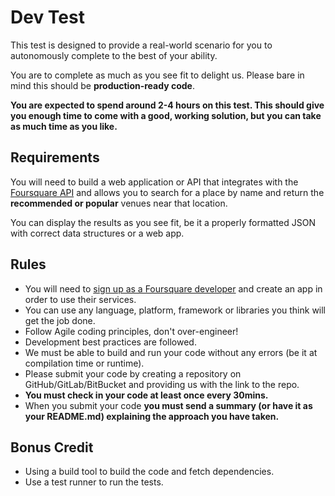 # Dev Test

This test is designed to provide a real-world scenario for you to autonomously complete to the best of your ability.

You are to complete as much as you see fit to delight us. 
Please bare in mind this should be **production-ready code**.

**You are expected to spend around 2-4 hours on this test. This should give you enough time to come with a good, working solution, but you can take as much time as you like.**

## Requirements

You will need to build a web application or API that integrates with the [Foursquare API](https://developer.foursquare.com/)
and allows you to search for a place by name and return the **recommended or popular** venues near that location.

You can display the results as you see fit, be it a properly formatted JSON with correct data structures or a web app.

## Rules

*   You will need to [sign up as a Foursquare developer](https://foursquare.com/developers/apps) and create an app in order to use their services.
*   You can use any language, platform, framework or libraries you think will get the job done.
*   Follow Agile coding principles, don't over-engineer!
*   Development best practices are followed.
*   We must be able to build and run your code without any errors (be it at compilation time or runtime).
*   Please submit your code by creating a repository on GitHub/GitLab/BitBucket and providing us with the link to the repo.
*   **You must check in your code at least once every 30mins.**
*   When you submit your code **you must send a summary (or have it as your README.md) explaining the approach you have taken.**

## Bonus Credit

*   Using a build tool to build the code and fetch dependencies.
*   Use a test runner to run the tests.
